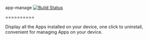 app-manage [![Build Status](https://travis-ci.org/twlkyao/app-manage.png?branch=master)](https://travis-ci.org/twlkyao/app-manage)

==========

Display all the Apps installed on your device, one click to uninstall, convenient for managing Apps on your device.
